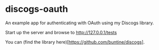 discogs-oauth
=============

An example app for authenticating with OAuth using my Discogs library.

Start up the server and browse to http://127.0.0.1/tests

You can (find the library here)[https://github.com/buntine/discogs].
